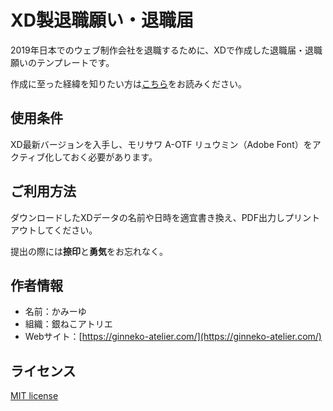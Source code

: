 # XD製退職願い・退職届

2019年日本でのウェブ制作会社を退職するために、XDで作成した退職届・退職願いのテンプレートです。

作成に至った経緯を知りたい方は[こちら](https://ginneko-atelier.com/blogs/entry368/)をお読みください。

## 使用条件
XD最新バージョンを入手し、モリサワ A-OTF リュウミン（Adobe Font）をアクティブ化しておく必要があります。

## ご利用方法

ダウンロードしたXDデータの名前や日時を適宜書き換え、PDF出力しプリントアウトしてください。

提出の際には**捺印**と**勇気**をお忘れなく。

## 作者情報
* 名前：かみーゆ
* 組織：銀ねこアトリエ
* Webサイト：[https://ginneko-atelier.com/](https://ginneko-atelier.com/)

## ライセンス
[MIT license](https://en.wikipedia.org/wiki/MIT_License)

